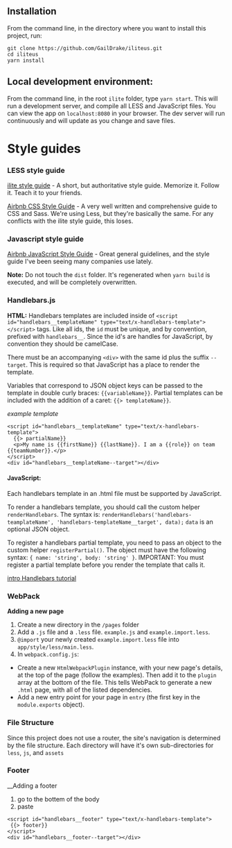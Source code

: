 ## Installation
From the command line, in the directory where you want to install this project, run:

```
git clone https://github.com/GailDrake/iliteus.git
cd iliteus
yarn install
```

## Local development environment:
From the command line, in the root `ilite` folder, type `yarn start`. This will run a development server, and compile all LESS and JavaScript files. You can view the app on `localhost:8080` in your browser. The dev server will run continuously and will update as you change and save files.

# Style guides

### LESS style guide
[ilite style guide](https://github.com/GailDrake/ilite/wiki/Less-Style-guide) - A short, but authoritative style guide. Memorize it. Follow it. Teach it to your friends.

[Airbnb CSS Style Guide](https://github.com/airbnb/css) - A very well written and comprehensive guide to CSS and Sass. We're using Less, but they're basically the same. For any conflicts with the ilite style guide, this loses.


### Javascript style guide
[Airbnb JavaScript Style Guide](https://github.com/airbnb/javascript) - Great general guidelines, and the style guide I've been seeing many companies use lately.


__Note:__
Do not touch the `dist` folder. It's regenerated when `yarn build` is executed, and will be completely overwritten.


### Handlebars.js
__HTML:__
Handlebars templates are included inside of `<script id="handlebars__templateName" type="text/x-handlebars-template"></script>` tags. Like all ids, the `id` must be unique, and by convention, prefixed with `handlebars__`. Since the id's are handles for JavaScript, by convention they should be camelCase.

There must be an accompanying `<div>` with the same id plus the suffix `--target`. This is required so that JavaScript has a place to render the template.

Variables that correspond to JSON object keys can be passed to the template in double curly braces: `{{variableName}}`. Partial templates can be included with the addition of a caret: `{{> templateName}}`.

_example template_
```
<script id="handlebars__templateName" type="text/x-handlebars-template">
  {{> partialName}}
  <p>My name is {{firstName}} {{lastName}}. I am a {{role}} on team {{teamNumber}}.</p>
</script>
<div id="handlebars__templateName--target"></div>
```

#### JavaScript:
Each handlebars template in an .html file must be supported by JavaScript.

To render a handlebars template, you should call the custom helper `renderHandlebars`. The syntax is: `renderHandlebars('handlebars-teamplateName', 'handlebars-templateName__target', data);` `data` is an optional JSON object.

To register a handlebars partial template, you need to pass an object to the custom helper `registerPartial()`. The object must have the following syntax: `{ name: 'string', body: 'string' }`. IMPORTANT: You must register a partial template before you render the template that calls it.

[intro Handlebars tutorial](https://www.sitepoint.com/a-beginners-guide-to-handlebars/)

### WebPack
__Adding a new page__

1. Create a new directory in the `/pages` folder
2. Add a `.js` file and a `.less` file. `example.js` and `example.import.less`.
3. `@import` your newly created `example.import.less` file into `app/style/less/main.less`.
4. In `webpack.config.js`:
  * Create a new `HtmlWebpackPlugin` instance, with your new page's details, at the top of the page (follow the examples). Then add it to the `plugin` array at the bottom of the file. This tells WebPack to generate a new `.html` page, with all of the listed dependencies.
  * Add a new entry point for your page in `entry` (the first key in the `module.exports` object).

### File Structure
Since this project does not use a router, the site's navigation is determined by the file structure. Each directory will have it's own sub-directories for `less`, `js`, and `assets`

### Footer
__Adding a footer

1. go to the bottem of the body
2. paste
```
<script id="handlebars__footer" type="text/x-handlebars-template">
 {{> footer}}
</script>
<div id="handlebars__footer--target"></div>
```
